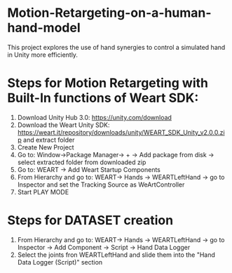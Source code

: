 # Motion-Retargeting-on-a-human-hand-model

This project explores the use of hand synergies to control a simulated hand in Unity more efficiently.

# Steps for Motion Retargeting with Built-In functions of Weart SDK: 

1. Download Unity Hub 3.0: https://unity.com/download
2. Download the Weart Unity SDK: https://weart.it/repository/downloads/unity/WEART_SDK_Unity_v2.0.0.zip and extract folder
3. Create New Project
4. Go to: Window->Package Manager-> + -> Add package from disk -> select extracted folder from downloaded zip
5. Go to: WEART -> Add Weart Startup Components
6. From Hierarchy and go to: WEART-> Hands -> WEARTLeftHand -> go to Inspector and set the Tracking Source as WeArtController
7. Start PLAY MODE 

# Steps for DATASET creation

1. From Hierarchy and go to: WEART-> Hands -> WEARTLeftHand -> go to Inspector -> Add Component -> Script -> Hand Data Logger
2. Select the joints fron WEARTLeftHand and slide them into the "Hand Data Logger (Script)" section
   

